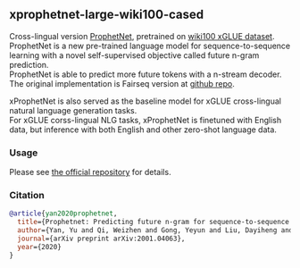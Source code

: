 ## xprophetnet-large-wiki100-cased
Cross-lingual version [ProphetNet](https://arxiv.org/abs/2001.04063), pretrained on [wiki100 xGLUE dataset](https://arxiv.org/abs/2004.01401).  
ProphetNet is a new pre-trained language model for sequence-to-sequence learning with a novel self-supervised objective called future n-gram prediction.  
ProphetNet is able to predict more future tokens with a n-stream decoder. The original implementation is Fairseq version at [github repo](https://github.com/microsoft/ProphetNet).   

xProphetNet is also served as the baseline model for xGLUE cross-lingual natural language generation tasks.  
For xGLUE corss-lingual NLG tasks, xProphetNet is finetuned with English data, but inference with both English and other zero-shot language data.  
### Usage
Please see [the official repository](https://github.com/microsoft/ProphetNet/tree/master/xProphetNet) for details.

### Citation
```bibtex
@article{yan2020prophetnet,
  title={Prophetnet: Predicting future n-gram for sequence-to-sequence pre-training},
  author={Yan, Yu and Qi, Weizhen and Gong, Yeyun and Liu, Dayiheng and Duan, Nan and Chen, Jiusheng and Zhang, Ruofei and Zhou, Ming},
  journal={arXiv preprint arXiv:2001.04063},
  year={2020}
}
```
